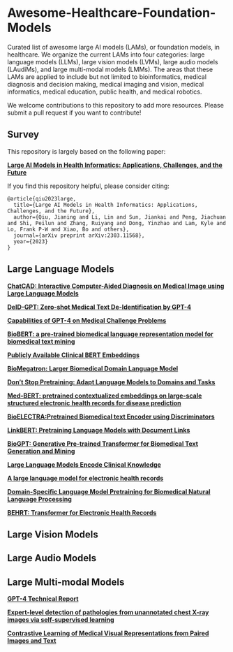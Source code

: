 # Awesome-Healthcare-Foundation-Models

Curated list of awesome large AI models (LAMs), or foundation models, in healthcare. We organize the current LAMs into four categories: large language models (LLMs), large vision models (LVMs), large audio models (LAudiMs), and large multi-modal models (LMMs). The areas that these LAMs are applied to include but not limited to bioinformatics, medical diagnosis and decision making, medical imaging and vision, medical informatics, medical education, public health, and medical robotics.

We welcome contributions to this repository to add more resources. Please submit a pull request if you want to contribute!

## Survey

This repository is largely based on the following paper:

**[Large AI Models in Health Informatics:
Applications, Challenges, and the Future](https://arxiv.org/pdf/2303.11568v1.pdf)**

If you find this repository helpful, please consider citing:

```
@article{qiu2023large,
  title={Large AI Models in Health Informatics: Applications, Challenges, and the Future},
  author={Qiu, Jianing and Li, Lin and Sun, Jiankai and Peng, Jiachuan and Shi, Peilun and Zhang, Ruiyang and Dong, Yinzhao and Lam, Kyle and Lo, Frank P-W and Xiao, Bo and others},
  journal={arXiv preprint arXiv:2303.11568},
  year={2023}
}

```

## Large Language Models

**[ChatCAD: Interactive Computer-Aided Diagnosis on Medical Image using
Large Language Models](https://arxiv.org/pdf/2302.07257.pdf)**

**[DeID-GPT: Zero-shot Medical Text De-Identification by GPT-4](https://arxiv.org/pdf/2303.11032.pdf)**

**[Capabilities of GPT-4 on Medical Challenge Problems](https://arxiv.org/pdf/2303.13375.pdf)**

**[BioBERT: a pre-trained biomedical language representation model for biomedical text mining](https://arxiv.org/pdf/1901.08746.pdf)**

**[Publicly Available Clinical BERT Embeddings](https://arxiv.org/pdf/1904.03323.pdf)**

**[BioMegatron: Larger Biomedical Domain Language Model](https://arxiv.org/pdf/2010.06060.pdf)**

**[Don’t Stop Pretraining: Adapt Language Models to Domains and Tasks](https://aclanthology.org/2020.acl-main.740.pdf)**

**[Med-BERT: pretrained contextualized embeddings on large-scale structured electronic health records for disease prediction](https://www.nature.com/articles/s41746-021-00455-y)**

**[BioELECTRA:Pretrained Biomedical text Encoder using Discriminators](https://aclanthology.org/2021.bionlp-1.16.pdf)**

**[LinkBERT: Pretraining Language Models with Document Links](https://arxiv.org/pdf/2203.15827.pdf)**

**[BioGPT: Generative Pre-trained Transformer for Biomedical Text Generation and Mining](https://arxiv.org/pdf/2210.10341.pdf)**

**[Large Language Models Encode Clinical Knowledge](https://arxiv.org/pdf/2212.13138.pdf)**

**[A large language model for electronic health records](https://www.nature.com/articles/s41746-022-00742-2)**

**[Domain-Specific Language Model Pretraining for Biomedical Natural Language Processing](https://arxiv.org/pdf/2007.15779.pdf)**

**[BEHRT: Transformer for Electronic Health Records](https://www.nature.com/articles/s41598-020-62922-y)**







## Large Vision Models






## Large Audio Models



## Large Multi-modal Models

**[GPT-4 Technical Report](https://arxiv.org/pdf/2303.08774.pdf)**

**[Expert-level detection of pathologies from unannotated chest X-ray images via self-supervised learning](https://www.nature.com/articles/s41551-022-00936-9)**

**[Contrastive Learning of Medical Visual Representations from Paired Images and Text](https://arxiv.org/pdf/2010.00747.pdf)**
